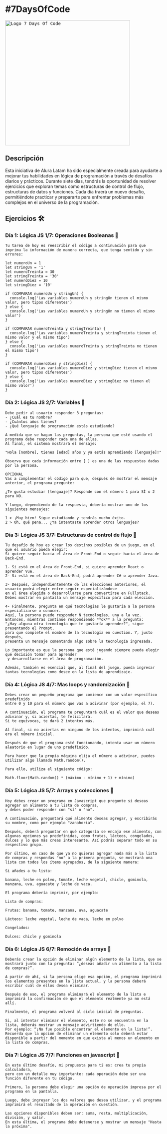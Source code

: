 # #7DaysOfCode

<kbd>
  <image
    src="./assets/logosevendays.png"
    alt="Logo 7 Days Of Code"
    caption="#7DaysOfCode"
    width="400">
</kbd>

## Descripción

Esta iniciativa de Alura Latam ha sido especialmente creada para ayudarte a mejorar tus habilidades en lógica de programación a través de desafíos diarios y prácticos.
Durante siete días, tendrás la oportunidad de resolver ejercicios que exploran temas como estructuras de control de flujo, estructuras de datos y funciones.
Cada día traerá un nuevo desafío, permitiéndote practicar y prepararte para enfrentar problemas más complejos en el universo de la programación.

## Ejercicios :hammer_and_wrench:

### Día 1: Lógica JS 1/7: Operaciones Booleanas :memo:

```
Tu tarea de hoy es reescribir el código a continuación para que imprima la información de manera correcta, que tenga sentido y sin errores:

let numeroUn = 1
let stringUn = '1'
let numeroTreinta = 30
let stringTreinta = '30'
let numeroDiez = 10
let stringDiez = '10'

if (COMPARAR numeroUn y stringUn) {
  console.log('Las variables numeroUn y stringUn tienen el mismo valor, pero tipos diferentes')
} else {
  console.log('Las variables numeroUn y stringUn no tienen el mismo valor')
}

if (COMPARAR numeroTreinta y stringTreinta) {
  console.log('Las variables numeroTreinta y stringTreinta tienen el mismo valor y el mismo tipo')
} else {
  console.log('Las variables numeroTreinta y stringTreinta no tienen el mismo tipo')
}

if (COMPARAR numeroDiez y stringDiez) {
  console.log('Las variables numeroDiez y stringDiez tienen el mismo valor, pero tipos diferentes')
} else {
  console.log('Las variables numeroDiez y stringDiez no tienen el mismo valor')
}
```

### Día 2: Lógica JS 2/7: Variables :memo:

```
Debe pedir al usuario responder 3 preguntas:
- ¿Cuál es tu nombre?
- ¿Cuántos años tienes?
- ¿Qué lenguaje de programación estás estudiando?

A medida que se hagan las preguntas, la persona que esté usando el programa debe responder cada una de ellas.
Al final, el sistema mostrará el mensaje:

"Hola [nombre], tienes [edad] años y ya estás aprendiendo [lenguaje]!"

Observa que cada información entre [ ] es una de las respuestas dadas por la persona.

OPCIONAL
Vas a complementar el código para que, después de mostrar el mensaje anterior, el programa pregunte:

¿Te gusta estudiar [lenguaje]? Responde con el número 1 para SÍ o 2 para NO.

Y luego, dependiendo de la respuesta, debería mostrar uno de los siguientes mensajes:

1 > ¡Muy bien! Sigue estudiando y tendrás mucho éxito.
2 > Oh, qué pena... ¿Ya intentaste aprender otros lenguajes?

```

### Día 3: Lógica JS 3/7: Estructuras de control de flujo :memo:

```
Tu desafío de hoy es crear los destinos posibles de un juego, en el que el usuario pueda elegir:
Si quiere seguir hacia el área de Front-End o seguir hacia el área de Back-End.

1- Si está en el área de Front-End, si quiere aprender React o aprender Vue.
2- Si está en el área de Back-End, podrá aprender C# o aprender Java.

3- Después, independientemente de las elecciones anteriores, el usuario podrá elegir entre seguir especializándose
en el área elegida o desarrollarse para convertirse en Fullstack.
Debes mostrar en pantalla un mensaje específico para cada elección.

4- Finalmente, pregunta en qué tecnologías le gustaría a la persona especializarse o conocer.
Aquí, la persona puede responder N tecnologías, una a la vez. Entonces, mientras continúe respondiendo **ok** a la pregunta:
"¿Hay alguna otra tecnología que te gustaría aprender?", sigue presentando el Prompt,
para que complete el nombre de la tecnología en cuestión. Y, justo después,
presenta un mensaje comentando algo sobre la tecnología ingresada.

Lo importante es que la persona que esté jugando siempre pueda elegir qué decisión tomar para aprender
 y desarrollarse en el área de programación.

Además, también es esencial que, al final del juego, pueda ingresar tantas tecnologías como desee en la lista de aprendizaje.
```

### Día 4: Lógica JS 4/7: Mas loops y randomización :memo:

```
Debes crear un pequeño programa que comience con un valor específico predefinido
entre 0 y 10 para el número que vas a adivinar (por ejemplo, el 7).
 
A continuación, el programa te preguntará cuál es el valor que deseas adivinar y, si aciertas, te felicitará.
Si te equivocas, te dará 2 intentos más.
 
Al final, si no aciertas en ninguno de los intentos, imprimirá cuál era el número inicial.
 
Después de que el programa esté funcionando, intenta usar un número aleatorio en lugar de uno predefinido.

Para hacer que la propia máquina elija el número a adivinar, puedes utilizar algo llamado Math.random().
 
Para ello, utiliza el siguiente código:
 
Math.floor(Math.random() * (máximo - mínimo + 1) + mínimo)
```

### Día 5: Lógica JS 5/7: Arrays y colecciones :memo:

```
Hoy debes crear un programa en Javascript que pregunte si deseas agregar un alimento a tu lista de compras,
y debes poder responder con "sí" o "no".

A continuación, preguntará qué alimento deseas agregar, y escribirás su nombre, como por ejemplo "zanahoria".

Después, deberá preguntar en qué categoría se encaja ese alimento, con algunas opciones ya predefinidas, como frutas, lácteos, congelados, dulces y lo que más creas interesante. Así podrás separar todo en su respectivo grupo.

Por último, en caso de que ya no quieras agregar nada más a la lista de compras y respondas "no" a la primera pregunta, se mostrará una lista con todos los ítems agrupados, de la siguiente manera:

Si añades a tu lista:

banana, leche en polvo, tomate, leche vegetal, chicle, gominola, manzana, uva, aguacate y leche de vaca.

El programa debería imprimir, por ejemplo:

Lista de compras:

Frutas: banana, tomate, manzana, uva, aguacate

Lácteos: leche vegetal, leche de vaca, leche en polvo

Congelados:

Dulces: chicle y gominola

```

### Día 6: Lógica JS 6/7: Remoción de arrays :memo:

```
Deberás crear la opción de eliminar algún elemento de la lista, que se mostrará junto con la pregunta: “¿deseas añadir un alimento a la lista de compras?”.

A partir de ahí, si la persona elige esa opción, el programa imprimirá los elementos presentes en la lista actual, y la persona deberá escribir cuál de ellos desea eliminar.

Después de eso, el programa eliminará el elemento de la lista e imprimirá la confirmación de que el elemento realmente ya no está allí.

Finalmente, el programa volverá al ciclo inicial de preguntas.

Si, al intentar eliminar el elemento, este no se encuentra en la lista, deberás mostrar un mensaje advirtiendo de ello.
Por ejemplo: “¡No fue posible encontrar el elemento en la lista!”.
Recuerda que la opción de eliminar un elemento solo deberá estar disponible a partir del momento en que exista al menos un elemento en la lista de compras.
```

### Día 7: Lógica JS 7/7: Funciones en javascript :memo:

```
En este último desafío, mi propuesta para ti es: crea tu propia calculadora,
pero con un detalle muy importante: cada operación debe ser una función diferente en tu código.

Primero, la persona debe elegir una opción de operación impresa por el programa en la pantalla.

Luego, debe ingresar los dos valores que desea utilizar, y el programa imprimirá el resultado de la operación en cuestión.

Las opciones disponibles deben ser: suma, resta, multiplicación, división, y salir.
En esta última, el programa debe detenerse y mostrar un mensaje "Hasta la próxima".
```
